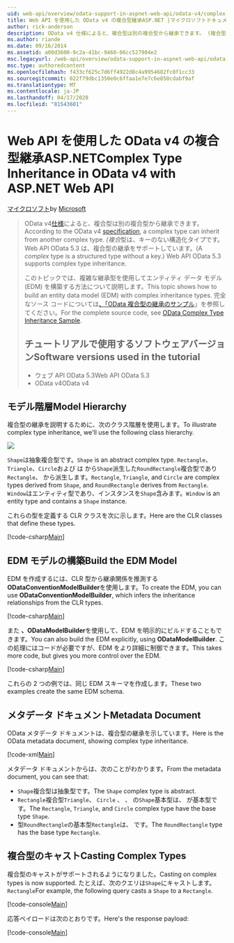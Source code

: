 ```yaml
---
uid: web-api/overview/odata-support-in-aspnet-web-api/odata-v4/complex-type-inheritance-in-odata-v4
title: Web API を使用した OData v4 の複合型継承ASP.NET |マイクロソフトドキュメント
author: rick-anderson
description: OData v4 仕様によると、複合型は別の複合型から継承できます。 (複合型は、キーのない構造化タイプです。ウェブ API.
ms.author: riande
ms.date: 09/16/2014
ms.assetid: a00d3600-9c2a-41bc-9460-06cc527904e2
msc.legacyurl: /web-api/overview/odata-support-in-aspnet-web-api/odata-v4/complex-type-inheritance-in-odata-v4
msc.type: authoredcontent
ms.openlocfilehash: f433cf625c7d6ff4922d8c4a9954682fc0f1cc33
ms.sourcegitcommit: 022f79dbc1350e0c6ffaa1e7e7c6e850cdabf9af
ms.translationtype: MT
ms.contentlocale: ja-JP
ms.lasthandoff: 04/17/2020
ms.locfileid: "81543601"
---
```

# <a name="complex-type-inheritance-in-odata-v4-with-aspnet-web-api"></a><span data-ttu-id="c0b9c-104">Web API を使用した OData v4 の複合型継承ASP.NET</span><span class="sxs-lookup"><span data-stu-id="c0b9c-104">Complex Type Inheritance in OData v4 with ASP.NET Web API</span></span>

<span data-ttu-id="c0b9c-105">[マイクロソフト](https://github.com/microsoft)</span><span class="sxs-lookup"><span data-stu-id="c0b9c-105">by [Microsoft](https://github.com/microsoft)</span></span>

> <span data-ttu-id="c0b9c-106">OData v4[仕様](http://www.odata.org/documentation/odata-version-4-0/)によると、複合型は別の複合型から継承できます。</span><span class="sxs-lookup"><span data-stu-id="c0b9c-106">According to the OData v4 [specification](http://www.odata.org/documentation/odata-version-4-0/), a complex type can inherit from another complex type.</span></span> <span data-ttu-id="c0b9c-107">*(複合*型は、キーのない構造化タイプです。Web API OData 5.3 は、複合型の継承をサポートしています。</span><span class="sxs-lookup"><span data-stu-id="c0b9c-107">(A *complex* type is a structured type without a key.) Web API OData 5.3 supports complex type inheritance.</span></span>
> 
> <span data-ttu-id="c0b9c-108">このトピックでは、複雑な継承型を使用してエンティティ データ モデル (EDM) を構築する方法について説明します。</span><span class="sxs-lookup"><span data-stu-id="c0b9c-108">This topic shows how to build an entity data model (EDM) with complex inheritance types.</span></span> <span data-ttu-id="c0b9c-109">完全なソース コードについては[、「OData 複合型の継承のサンプル](http://aspnet.codeplex.com/sourcecontrol/latest#Samples/WebApi/OData/v4/ODataComplexTypeInheritanceSample/ReadMe.txt)」を参照してください。</span><span class="sxs-lookup"><span data-stu-id="c0b9c-109">For the complete source code, see [OData Complex Type Inheritance Sample](http://aspnet.codeplex.com/sourcecontrol/latest#Samples/WebApi/OData/v4/ODataComplexTypeInheritanceSample/ReadMe.txt).</span></span>
> 
> ## <a name="software-versions-used-in-the-tutorial"></a><span data-ttu-id="c0b9c-110">チュートリアルで使用するソフトウェアバージョン</span><span class="sxs-lookup"><span data-stu-id="c0b9c-110">Software versions used in the tutorial</span></span>
> 
> 
> - <span data-ttu-id="c0b9c-111">ウェブ API OData 5.3</span><span class="sxs-lookup"><span data-stu-id="c0b9c-111">Web API OData 5.3</span></span>
> - <span data-ttu-id="c0b9c-112">OData v4</span><span class="sxs-lookup"><span data-stu-id="c0b9c-112">OData v4</span></span>

## <a name="model-hierarchy"></a><span data-ttu-id="c0b9c-113">モデル階層</span><span class="sxs-lookup"><span data-stu-id="c0b9c-113">Model Hierarchy</span></span>

<span data-ttu-id="c0b9c-114">複合型の継承を説明するために、次のクラス階層を使用します。</span><span class="sxs-lookup"><span data-stu-id="c0b9c-114">To illustrate complex type inheritance, we'll use the following class hierarchy.</span></span>

![](complex-type-inheritance-in-odata-v4/_static/image1.png)

<span data-ttu-id="c0b9c-115">`Shape`は抽象複合型です。</span><span class="sxs-lookup"><span data-stu-id="c0b9c-115">`Shape` is an abstract complex type.</span></span> <span data-ttu-id="c0b9c-116">`Rectangle`、 `Triangle`、`Circle`および は から`Shape`派生した`RoundRectangle`複合型であり`Rectangle`、 から派生します。</span><span class="sxs-lookup"><span data-stu-id="c0b9c-116">`Rectangle`, `Triangle`, and `Circle` are complex types derived from `Shape`, and `RoundRectangle` derives from `Rectangle`.</span></span> <span data-ttu-id="c0b9c-117">`Window`はエンティティ型であり、インスタンスを`Shape`含みます。</span><span class="sxs-lookup"><span data-stu-id="c0b9c-117">`Window` is an entity type and contains a `Shape` instance.</span></span>

<span data-ttu-id="c0b9c-118">これらの型を定義する CLR クラスを次に示します。</span><span class="sxs-lookup"><span data-stu-id="c0b9c-118">Here are the CLR classes that define these types.</span></span>

[!code-csharp[Main](complex-type-inheritance-in-odata-v4/samples/sample1.cs)]

## <a name="build-the-edm-model"></a><span data-ttu-id="c0b9c-119">EDM モデルの構築</span><span class="sxs-lookup"><span data-stu-id="c0b9c-119">Build the EDM Model</span></span>

<span data-ttu-id="c0b9c-120">EDM を作成するには、CLR 型から継承関係を推測する**ODataConventionModelBuilder**を使用します。</span><span class="sxs-lookup"><span data-stu-id="c0b9c-120">To create the EDM, you can use **ODataConventionModelBuilder**, which infers the inheritance relationships from the CLR types.</span></span>

[!code-csharp[Main](complex-type-inheritance-in-odata-v4/samples/sample2.cs)]

<span data-ttu-id="c0b9c-121">また **、ODataModelBuilder**を使用して、EDM を明示的にビルドすることもできます。</span><span class="sxs-lookup"><span data-stu-id="c0b9c-121">You can also build the EDM explicitly, using **ODataModelBuilder**.</span></span> <span data-ttu-id="c0b9c-122">この処理にはコードが必要ですが、EDM をより詳細に制御できます。</span><span class="sxs-lookup"><span data-stu-id="c0b9c-122">This takes more code, but gives you more control over the EDM.</span></span>

[!code-csharp[Main](complex-type-inheritance-in-odata-v4/samples/sample3.cs)]

<span data-ttu-id="c0b9c-123">これらの 2 つの例では、同じ EDM スキーマを作成します。</span><span class="sxs-lookup"><span data-stu-id="c0b9c-123">These two examples create the same EDM schema.</span></span>

## <a name="metadata-document"></a><span data-ttu-id="c0b9c-124">メタデータ ドキュメント</span><span class="sxs-lookup"><span data-stu-id="c0b9c-124">Metadata Document</span></span>

<span data-ttu-id="c0b9c-125">OData メタデータ ドキュメントは、複合型の継承を示しています。</span><span class="sxs-lookup"><span data-stu-id="c0b9c-125">Here is the OData metadata document, showing complex type inheritance.</span></span>

[!code-xml[Main](complex-type-inheritance-in-odata-v4/samples/sample4.xml?highlight=13,17,25,30)]

<span data-ttu-id="c0b9c-126">メタデータ ドキュメントからは、次のことがわかります。</span><span class="sxs-lookup"><span data-stu-id="c0b9c-126">From the metadata document, you can see that:</span></span>

- <span data-ttu-id="c0b9c-127">`Shape`複合型は抽象型です。</span><span class="sxs-lookup"><span data-stu-id="c0b9c-127">The `Shape` complex type is abstract.</span></span>
- <span data-ttu-id="c0b9c-128">`Rectangle`複合型`Triangle`、 `Circle` 、 、 の`Shape`基本型は、 が基本型です。</span><span class="sxs-lookup"><span data-stu-id="c0b9c-128">The `Rectangle`, `Triangle`, and `Circle` complex type have the base type `Shape`.</span></span>
- <span data-ttu-id="c0b9c-129">型`RoundRectangle`の基本型`Rectangle`は、 です。</span><span class="sxs-lookup"><span data-stu-id="c0b9c-129">The `RoundRectangle` type has the base type `Rectangle`.</span></span>

## <a name="casting-complex-types"></a><span data-ttu-id="c0b9c-130">複合型のキャスト</span><span class="sxs-lookup"><span data-stu-id="c0b9c-130">Casting Complex Types</span></span>

<span data-ttu-id="c0b9c-131">複合型のキャストがサポートされるようになりました。</span><span class="sxs-lookup"><span data-stu-id="c0b9c-131">Casting on complex types is now supported.</span></span> <span data-ttu-id="c0b9c-132">たとえば、次のクエリは`Shape`にキャストします。 `Rectangle`</span><span class="sxs-lookup"><span data-stu-id="c0b9c-132">For example, the following query casts a `Shape` to a `Rectangle`.</span></span>

[!code-console[Main](complex-type-inheritance-in-odata-v4/samples/sample5.cmd)]

<span data-ttu-id="c0b9c-133">応答ペイロードは次のとおりです。</span><span class="sxs-lookup"><span data-stu-id="c0b9c-133">Here's the response payload:</span></span>

[!code-console[Main](complex-type-inheritance-in-odata-v4/samples/sample6.cmd)]
